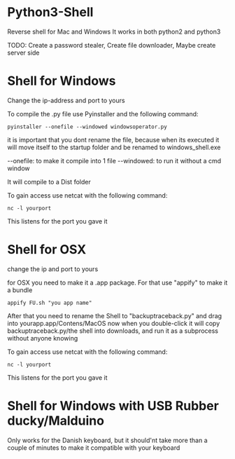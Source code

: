 # Python3-Shell
Reverse shell for Mac and Windows
It works in both python2 and python3

TODO:
Create a password stealer, 
Create file downloader, 
Maybe create server side

# Shell for Windows

Change the ip-address and port to yours

To compile the .py file use Pyinstaller and the following command:

    pyinstaller --onefile --windowed windowsoperator.py

it is important that you dont rename the file, because when its executed it will move itself to the startup folder and be renamed to windows_shell.exe

--onefile: to make it compile into 1 file
--windowed: to run it without a cmd window

It will compile to a Dist folder

To gain access use netcat with the following command:
    
    nc -l yourport
    
This listens for the port you gave it

# Shell for OSX

change the ip and port to yours

for OSX you need to make it a .app package. For that use "appify" to make it a bundle

    appify FU.sh "you app name"
    
After that you need to rename the Shell to "backuptraceback.py" and drag into yourapp.app/Contens/MacOS
now when you double-click it will copy backuptraceback.py/the shell into downloads, and run it as a subprocess without anyone knowing

To gain access use netcat with the following command:
    
    nc -l yourport

This listens for the port you gave it

# Shell for Windows with USB Rubber ducky/Malduino

Only works for the Danish keyboard, but it should'nt take more than a couple of minutes to make it compatible with your keyboard
